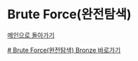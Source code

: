 # Brute Force(완전탐색)

[메인으로 돌아가기](https://github.com/SSUHYUNKIM/Algorithm)

[# Brute Force(완전탐색) Bronze 바로가기](https://github.com/SSUHYUNKIM/Algorithm/blob/main/BruteForce/solution/Bronze/README.md)